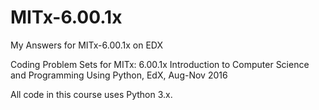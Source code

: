 # MITx-6.00.1x
My Answers for MITx-6.00.1x on EDX

Coding Problem Sets for MITx: 6.00.1x Introduction to Computer Science and Programming Using Python, EdX, Aug-Nov 2016

All code in this course uses Python 3.x.

